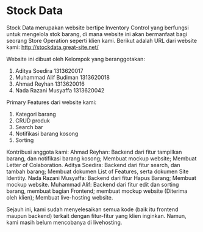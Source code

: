 # Stock Data

 Stock Data merupakan website bertipe Inventory Control yang berfungsi untuk mengelola stok barang, di mana website ini akan bermanfaat bagi seorang Store Operation seperti klien  kami.
 Berikut adalah URL dari website kami:
 http://stockdata.great-site.net/
 
 Website ini dibuat oleh Kelompok yang beranggotakan:
 
 1. Aditya Soedira 1313620017
 2. Muhammad Alif Budiman 1313620018
 3. Ahmad Reyhan 1313620016
 4. Nada Razani Musyaffa 1313620042
 
 Primary Features dari website kami:
 1. Kategori barang
 2. CRUD produk
 3. Search bar
 4. Notifikasi barang kosong
 5. Sorting
 
 Kontribusi anggota kami:
 Ahmad Reyhan: Backend dari fitur tampilkan barang, dan notifikasi barang kosong; Membuat mockup website; Membuat Letter of Colaboration.
 Aditya Soedira: Backend dari fitur search, dan tambah barang; Membuat dokumen List of Features, serta dokumen Site Identity.
 Nada Razani Musyaffa: Backend dari fitur Hapus Barang; Membuat mockup website.
 Muhammad Alif: Backend dari fitur edit dan sorting barang, membuat bagian Frontend; membuat mockup website (Diterima oleh klien); Membuat live-hosting website.


 Sejauh ini, kami sudah menyelesaikan semua kode (baik itu frontend maupun backend) terkait dengan fitur-fitur yang klien inginkan. Namun, kami masih belum mencobanya di livehosting.
